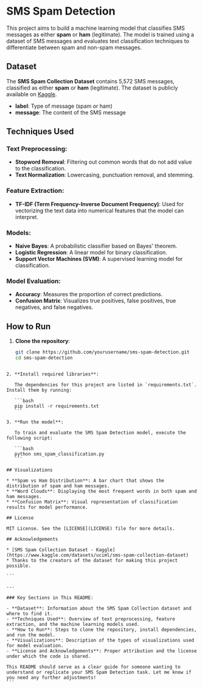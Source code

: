 # SMS Spam Detection

This project aims to build a machine learning model that classifies SMS messages as either **spam** or **ham** (legitimate). The model is trained using a dataset of SMS messages and evaluates text classification techniques to differentiate between spam and non-spam messages.

## Dataset

The **SMS Spam Collection Dataset** contains 5,572 SMS messages, classified as either **spam** or **ham** (legitimate). The dataset is publicly available on [Kaggle](https://www.kaggle.com/datasets/uciml/sms-spam-collection-dataset).

- **label**: Type of message (spam or ham)
- **message**: The content of the SMS message

## Techniques Used

### Text Preprocessing:
- **Stopword Removal**: Filtering out common words that do not add value to the classification.
- **Text Normalization**: Lowercasing, punctuation removal, and stemming.
  
### Feature Extraction:
- **TF-IDF (Term Frequency-Inverse Document Frequency)**: Used for vectorizing the text data into numerical features that the model can interpret.

### Models:
- **Naive Bayes**: A probabilistic classifier based on Bayes' theorem.
- **Logistic Regression**: A linear model for binary classification.
- **Support Vector Machines (SVM)**: A supervised learning model for classification.

### Model Evaluation:
- **Accuracy**: Measures the proportion of correct predictions.
- **Confusion Matrix**: Visualizes true positives, false positives, true negatives, and false negatives.

## How to Run

1. **Clone the repository**:

   ```bash
   git clone https://github.com/yourusername/sms-spam-detection.git
   cd sms-spam-detection
````

2. **Install required libraries**:

   The dependencies for this project are listed in `requirements.txt`. Install them by running:

   ```bash
   pip install -r requirements.txt
   ```

3. **Run the model**:

   To train and evaluate the SMS Spam Detection model, execute the following script:

   ```bash
   python sms_spam_classification.py
   ```

## Visualizations

* **Spam vs Ham Distribution**: A bar chart that shows the distribution of spam and ham messages.
* **Word Clouds**: Displaying the most frequent words in both spam and ham messages.
* **Confusion Matrix**: Visual representation of classification results for model performance.

## License

MIT License. See the [LICENSE](LICENSE) file for more details.

## Acknowledgements

* [SMS Spam Collection Dataset - Kaggle](https://www.kaggle.com/datasets/uciml/sms-spam-collection-dataset)
* Thanks to the creators of the dataset for making this project possible.

```

---

### Key Sections in This README:

- **Dataset**: Information about the SMS Spam Collection dataset and where to find it.
- **Techniques Used**: Overview of text preprocessing, feature extraction, and the machine learning models used.
- **How to Run**: Steps to clone the repository, install dependencies, and run the model.
- **Visualizations**: Description of the types of visualizations used for model evaluation.
- **License and Acknowledgements**: Proper attribution and the license under which the code is shared.

This README should serve as a clear guide for someone wanting to understand or replicate your SMS Spam Detection task. Let me know if you need any further adjustments!
```

